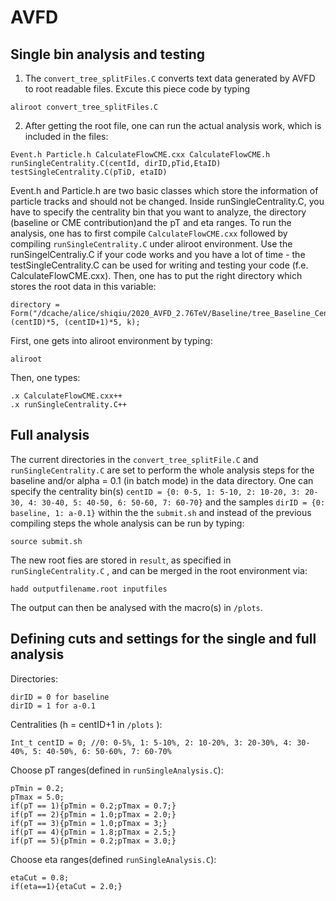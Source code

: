 # AVFD

## Single bin analysis and testing
1. The ```convert_tree_splitFiles.C``` converts text data generated by AVFD to root readable files. Excute this piece code by typing
```
aliroot convert_tree_splitFiles.C
```
2. After getting the root file, one can run the actual analysis work, which is included in the files:
```
Event.h Particle.h CalculateFlowCME.cxx CalculateFlowCME.h runSingleCentrality.C(centId, dirID,pTid,EtaID) testSingleCentrality.C(pTiD, etaID)
```
Event.h and Particle.h are two basic classes which store the information of particle tracks and should not be changed.
Inside runSingleCentrality.C, you have to specify the centrality bin that you want to analyze, the directory (baseline or CME contribution)and the pT and eta ranges. 
To run the analysis, one has to first compile ```CalculateFlowCME.cxx``` followed by compiling ```runSingleCentrality.C``` under aliroot environment. Use the runSingelCentraliy.C if your code works and you have a lot of time - the testSingleCentrality.C can be used for writing and testing your code (f.e. CalculateFlowCME.cxx).
Then, one has to put the right directory which stores the root data in this variable:
```
directory = Form("/dcache/alice/shiqiu/2020_AVFD_2.76TeV/Baseline/tree_Baseline_Cent%d_%d_%d.root", (centID)*5, (centID+1)*5, k);
```
First, one gets into aliroot environment by typing:
```
aliroot
```
Then, one types:
```
.x CalculateFlowCME.cxx++
.x runSingleCentrality.C++
```

## Full analysis
The current directories in the ```convert_tree_splitFile.C``` and ```runSingleCentrality.C``` are set to perform the whole analysis steps for the baseline and/or alpha = 0.1 (in batch mode) in the data directory.
One can specify the centrality bin(s) ```centID = {0: 0-5, 1: 5-10, 2: 10-20, 3: 20-30, 4: 30-40, 5: 40-50, 6: 50-60, 7: 60-70}``` and the samples ```dirID = {0: baseline, 1: a-0.1}``` within the the ```submit.sh``` and instead of the previous compiling steps the whole analysis can be run by typing:
```
source submit.sh
```
The new root fies are stored in ```result```, as specified in ```runSingleCentrality.C``` ,  and can be merged in the root environment via:
```
hadd outputfilename.root inputfiles
```
The output can then be analysed with the macro(s) in ```/plots```.

## Defining cuts and settings for the single and full analysis
Directories:
```
dirID = 0 for baseline
dirID = 1 for a-0.1
```

Centralities (h = centID+1 in ```/plots``` ):
```
Int_t centID = 0; //0: 0-5%, 1: 5-10%, 2: 10-20%, 3: 20-30%, 4: 30-40%, 5: 40-50%, 6: 50-60%, 7: 60-70%
```

Choose pT ranges(defined in ```runSingleAnalysis.C```):
```
pTmin = 0.2;
pTmax = 5.0;
if(pT == 1){pTmin = 0.2;pTmax = 0.7;}
if(pT == 2){pTmin = 1.0;pTmax = 2.0;}
if(pT == 3){pTmin = 1.0;pTmax = 3;}
if(pT == 4){pTmin = 1.8;pTmax = 2.5;}
if(pT == 5){pTmin = 0.2;pTmax = 3.0;}
```
Choose eta ranges(defined ```runSingleAnalysis.C```):
```
etaCut = 0.8;
if(eta==1){etaCut = 2.0;}
```

